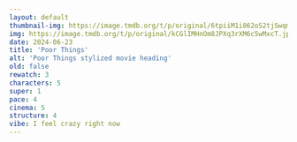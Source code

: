 ```yaml
---
layout: default
thumbnail-img: https://image.tmdb.org/t/p/original/6tpiiM1i862oS2tjSwqmjv4dKGD.png
img: https://image.tmdb.org/t/p/original/kCGlIMHnOm8JPXq3rXM6c5wMxcT.jpg
date: 2024-06-23
title: 'Poor Things'
alt: 'Poor Things stylized movie heading'
old: false
rewatch: 3
characters: 5
super: 1
pace: 4
cinema: 5
structure: 4
vibe: I feel crazy right now
---
```

